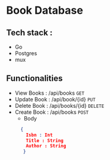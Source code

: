 # Book Database
## Tech stack :
- Go 
- Postgres
- mux

## Functionalities
- View Books  : /api/books `GET`
- Update Book : /api/book/{id} `PUT`
- Delete Book : /api/books/{id} `DELETE`
- Create Book : /api/books `POST`
  - Body
  ```json
    {
      Isbn : Int
      Title : String
      Author : String
     }
  ```
